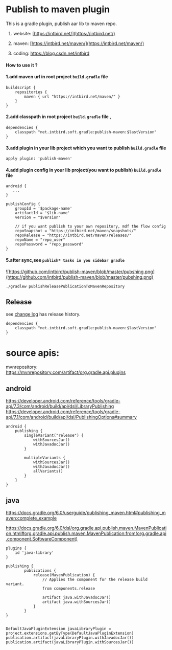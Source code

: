 Publish to maven plugin
========

This is a gradle plugin, publish aar lib to maven repo.

1. website: [https://intbird.net/](https://intbird.net/)

2. maven:   [https://intbird.net/maven/](https://intbird.net/maven/)

3. coding:  [https://blog.csdn.net/intbird ](https://blog.csdn.net/intbird/article/details/105969242)


#### How to use it ? 


#### 1.add maven url in root project `build.gradle` file
```
buildscript {
    repositories {
        maven { url "https://intbird.net/maven/" }
    }
}
```



#### 2.add classpath in root project `build.gradle` file , 

```
dependencies {
    classpath "net.intbird.soft.gradle:publish-maven:$lastVersion"
}
```


#### 3.add plugin in your lib project which you want to publish `build.gradle` file
```
apply plugin: 'publish-maven'
```

#### 4.add plugin config in your lib project(you want to publish) `build.gradle` file
```
android {
   ...
}

publishConfig {
    groupId = '$package-name'
    artifactId = '$lib-name'
    version = "$version"
        
    // if you want publish to your own repository, mdf the flow config
    repoSnapshot = "https://intbird.net/maven/snapshots/"
    repoRelease = "https://intbird.net/maven/releases/"
    repoName = "repo_user"
    repoPassword = "repo_password"
}
```

#### 5.after sync,see `publish* tasks in you sidebar gradle`
![https://github.com/intbird/publish-maven/blob/master/pubshing.png](https://github.com/intbird/publish-maven/blob/master/pubshing.png)


```
./gradlew publishReleasePublicationToMavenRepository

```


Release
--------
see [change log](CHANGELOG.md) has release history.

```
dependencies {
    classpath "net.intbird.soft.gradle:publish-maven:$lastVersion"
}
```




# source apis:

mvnrepository:  
https://mvnrepository.com/artifact/org.gradle.api.plugins

## android
https://developer.android.com/reference/tools/gradle-api/7.3/com/android/build/api/dsl/LibraryPublishing
https://developer.android.com/reference/tools/gradle-api/7.1/com/android/build/api/dsl/PublishingOptions#summary
```
android {
    publishing {
        singleVariant("release") {
            withSourcesJar()
            withJavadocJar()
        }

        multipleVariants {
            withSourcesJar()
            withJavadocJar()
            allVariants()
        }
    }
}
```


## java

https://docs.gradle.org/6.0/userguide/publishing_maven.html#publishing_maven:complete_example

https://docs.gradle.org/6.0/dsl/org.gradle.api.publish.maven.MavenPublication.html#org.gradle.api.publish.maven.MavenPublication:from(org.gradle.api.component.SoftwareComponent)


```
plugins {
    id 'java-library'
}

publishing {
        publications {
            release(MavenPublication) {
                // Applies the component for the release build variant.
                from components.release

                artifact java.withJavadocJar()
                artifact java.withSourcesJar()
            }
        }
}


DefaultJavaPluginExtension javaLibraryPlugin = project.extensions.getByType(DefaultJavaPluginExtension)
publication.artifact(javaLibraryPlugin.withJavadocJar())
publication.artifact(javaLibraryPlugin.withSourcesJar())
                    
```

